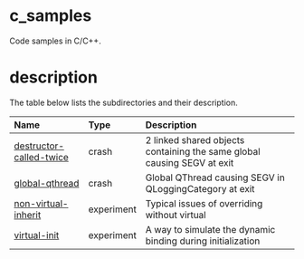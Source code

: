 # c_samples

Code samples in C/C++.

# description

The table below lists the subdirectories and their description.

| Name | Type | Description |
| :-------- | :-------- | :-------- |
| [destructor-called-twice](destructor-called-twice/README.md) | crash | 2 linked shared objects containing the same global causing SEGV at exit |
| [global-qthread](global-qthread/README.md) | crash | Global QThread causing SEGV in QLoggingCategory at exit |
| [non-virtual-inherit](non-virtual-inherit/README.md) | experiment | Typical issues of overriding without virtual |
| [virtual-init](virtual-init/README.md) | experiment | A way to simulate the dynamic binding during initialization |
